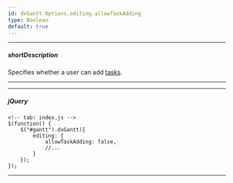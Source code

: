 ```yaml
---
id: dxGantt.Options.editing.allowTaskAdding
type: Boolean
default: true
---
```

---
##### shortDescription
Specifies whether a user can add [tasks](/api-reference/10%20UI%20Components/dxGantt/1%20Configuration/tasks '{basewidgetpath}/Configuration/#tasks').

---
---
##### jQuery

    <!-- tab: index.js -->
    $(function() {
        $("#gantt").dxGantt({
            editing: {
                allowTaskAdding: false, 
                //...
            }
        });
    }); 

---
